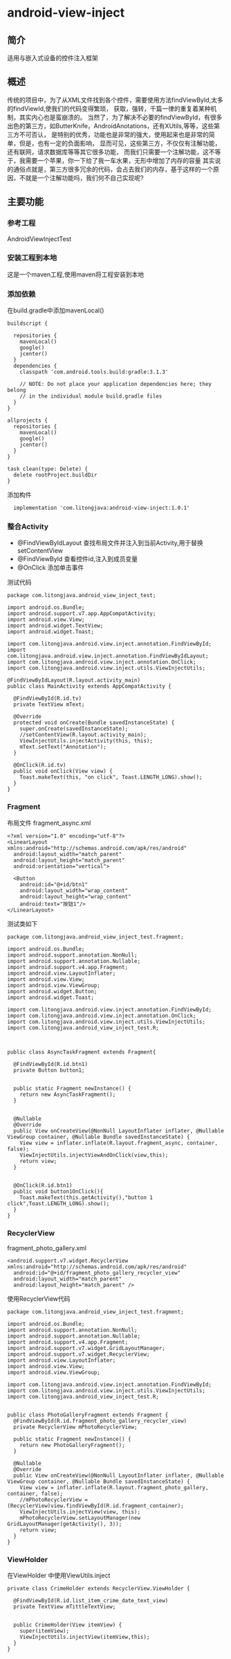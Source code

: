# android-view-inject
## 简介
适用与嵌入式设备的控件注入框架
## 概述
传统的项目中，为了从XML文件找到各个控件，需要使用方法findViewById,太多的findViewId,使我们的代码变得繁琐，
获取，强转，千篇一律的重复着某种机制，其实内心也是蛮崩溃的。
当然了，为了解决不必要的findViewById，有很多出色的第三方，如ButterKnife，AndroidAnotations，还有XUtils,等等，这些第三方不可否认，
是特别的优秀，功能也是非常的强大，使用起来也是非常的简单，但是，也有一定的负面影响，
显而可见，这些第三方，不仅仅有注解功能，还有联网，请求数据库等等其它很多功能，
而我们只需要一个注解功能，这不等于，我需要一个苹果，你一下给了我一车水果，无形中增加了内存的容量
其实说的通俗点就是，第三方很多冗余的代码，会占去我们的内存，基于这样的一个原因，不就是一个注解功能吗，我们何不自己实现呢?
## 主要功能
### 参考工程
AndroidViewInjectTest
### 安装工程到本地
这是一个maven工程,使用maven将工程安装到本地
### 添加依赖
在build.gradle中添加mavenLocal()
```
buildscript {

  repositories {
    mavenLocal()
    google()
    jcenter()
  }
  dependencies {
    classpath 'com.android.tools.build:gradle:3.1.3'

    // NOTE: Do not place your application dependencies here; they belong
    // in the individual module build.gradle files
  }
}

allprojects {
  repositories {
    mavenLocal()
    google()
    jcenter()
  }
}

task clean(type: Delete) {
  delete rootProject.buildDir
}

```
添加构件
```
  implementation 'com.litongjava:android-view-inject:1.0.1'
```
### 整合Activity
* @FindViewByIdLayout 查找布局文件并注入到当前Activity,用于替换setContentView
* @FindViewById 查看控件id,注入到成员变量
* @OnClick 添加单击事件


测试代码
```
package com.litongjava.android_view_inject_test;

import android.os.Bundle;
import android.support.v7.app.AppCompatActivity;
import android.view.View;
import android.widget.TextView;
import android.widget.Toast;

import com.litongjava.android.view.inject.annotation.FindViewById;
import com.litongjava.android.view.inject.annotation.FindViewByIdLayout;
import com.litongjava.android.view.inject.annotation.OnClick;
import com.litongjava.android.view.inject.utils.ViewInjectUtils;

@FindViewByIdLayout(R.layout.activity_main)
public class MainActivity extends AppCompatActivity {

  @FindViewById(R.id.tv)
  private TextView mText;

  @Override
  protected void onCreate(Bundle savedInstanceState) {
    super.onCreate(savedInstanceState);
    //setContentView(R.layout.activity_main);
    ViewInjectUtils.injectActivity(this, this);
    mText.setText("Annotation");
  }

  @OnClick(R.id.tv)
  public void onClick(View view) {
    Toast.makeText(this, "on click", Toast.LENGTH_LONG).show();
  }
}
```

### Fragment
布局文件
fragment_async.xml
```
<?xml version="1.0" encoding="utf-8"?>
<LinearLayout xmlns:android="http://schemas.android.com/apk/res/android"
  android:layout_width="match_parent"
  android:layout_height="match_parent"
  android:orientation="vertical">

  <Button
    android:id="@+id/btn1"
    android:layout_width="wrap_content"
    android:layout_height="wrap_content"
    android:text="按钮1"/>
</LinearLayout>
```
测试类如下
```
package com.litongjava.android_view_inject_test.fragment;

import android.os.Bundle;
import android.support.annotation.NonNull;
import android.support.annotation.Nullable;
import android.support.v4.app.Fragment;
import android.view.LayoutInflater;
import android.view.View;
import android.view.ViewGroup;
import android.widget.Button;
import android.widget.Toast;

import com.litongjava.android.view.inject.annotation.FindViewById;
import com.litongjava.android.view.inject.annotation.OnClick;
import com.litongjava.android.view.inject.utils.ViewInjectUtils;
import com.litongjava.android_view_inject_test.R;



public class AsyncTaskFragment extends Fragment{

  @FindViewById(R.id.btn1)
  private Button button1;


  public static Fragment newInstance() {
    return new AsyncTaskFragment();
  }


  @Nullable
  @Override
  public View onCreateView(@NonNull LayoutInflater inflater, @Nullable ViewGroup container, @Nullable Bundle savedInstanceState) {
    View view = inflater.inflate(R.layout.fragment_async, container, false);
    ViewInjectUtils.injectViewAndOnClick(view,this);
    return view;
  }


  @OnClick(R.id.btn1)
  public void button1OnClick(){
    Toast.makeText(this.getActivity(),"button 1 click",Toast.LENGTH_LONG).show();
  }
}

```
### RecyclerView
fragment_photo_gallery.xml
```
<android.support.v7.widget.RecyclerView xmlns:android="http://schemas.android.com/apk/res/android"
  android:id="@+id/fragment_photo_gallery_recycler_view"
  android:layout_width="match_parent"
  android:layout_height="match_parent" />
```
使用RecyclerView代码
```
package com.litongjava.android_view_inject_test.fragment;

import android.os.Bundle;
import android.support.annotation.NonNull;
import android.support.annotation.Nullable;
import android.support.v4.app.Fragment;
import android.support.v7.widget.GridLayoutManager;
import android.support.v7.widget.RecyclerView;
import android.view.LayoutInflater;
import android.view.View;
import android.view.ViewGroup;

import com.litongjava.android.view.inject.annotation.FindViewById;
import com.litongjava.android.view.inject.utils.ViewInjectUtils;
import com.litongjava.android_view_inject_test.R;


public class PhotoGalleryFragment extends Fragment {
  @FindViewById(R.id.fragment_photo_gallery_recycler_view)
  private RecyclerView mPhotoRecyclerView;

  public static Fragment newInstance() {
    return new PhotoGalleryFragment();
  }

  @Nullable
  @Override
  public View onCreateView(@NonNull LayoutInflater inflater, @Nullable ViewGroup container, @Nullable Bundle savedInstanceState) {
    View view = inflater.inflate(R.layout.fragment_photo_gallery, container, false);
    //mPhotoRecyclerView = (RecyclerView)view.findViewById(R.id.fragment_container);
    ViewInjectUtils.injectView(view, this);
    mPhotoRecyclerView.setLayoutManager(new GridLayoutManager(getActivity(), 3));
    return view;
  }
}
```
### ViewHolder
在ViewHolder 中使用ViewUtils.inject
```
private class CrimeHolder extends RecyclerView.ViewHolder {

  @FindViewById(R.id.list_item_crime_date_text_view)
  private TextView mTittleTextView;


  public CrimeHolder(View itemView) {
    super(itemView);
    ViewInjectUtils.injectView(itemView,this);
  }
}
```